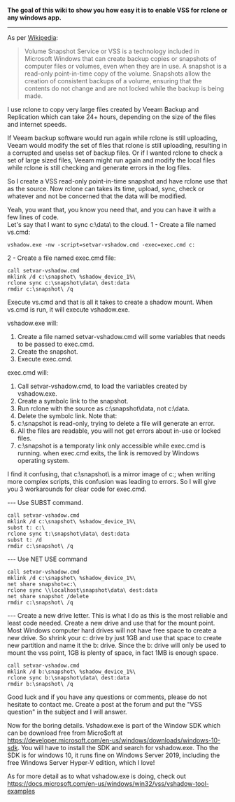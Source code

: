 **The goal of this wiki to show you how easy it is to enable VSS for rclone or any windows app.**
***
As per [Wikipedia](https://en.wikipedia.org/wiki/Shadow_Copy):
> Volume Snapshot Service or VSS is a technology included in Microsoft Windows that can create backup copies or snapshots of computer files or volumes, even when they are in use. A snapshot is a read-only point-in-time copy of the volume. Snapshots allow the creation of consistent backups of a volume, ensuring that the contents do not change and are not locked while the backup is being made.

I use rclone to copy very large files created by Veeam Backup and Replication which can take 24+ hours, depending on the size of the files and internet speeds. 

If Veeam backup software would run again while rclone is still uploading, Veeam would modify the set of files that rclone is still uploading, resulting in a corrupted and uselss set of backup files. Or if I wanted rclone to check a set of large sized files, Veeam might run again and modify the local files while rclone is still checking and generate errors in the log files.

So I create a VSS read-only point-in-time snapshot and have rclone use that as the source.
Now rclone can takes its time, upload, sync, check or whatever and not be concerned that the data will be modified.

Yeah, you want that, you know you need that, and you can have it with a few lines of code.  
Let's say that I want to sync c:\data\ to the cloud.
1 - Create a file named vs.cmd:

    vshadow.exe -nw -script=setvar-vshadow.cmd -exec=exec.cmd c:

2 - Create a file named exec.cmd file:

    call setvar-vshadow.cmd
    mklink /d c:\snapshot\ %shadow_device_1%\
    rclone sync c:\snapshot\data\ dest:data
    rmdir c:\snapshot\ /q

Execute vs.cmd and that is all it takes to create a shadow mount.
When vs.cmd is run, it will execute vshadow.exe.

vshadow.exe will:
1. Create a file named setvar-vshadow.cmd will some variables that needs to be passed to exec.cmd.
2. Create the snapshot.
3. Execute exec.cmd.

exec.cmd will:
1. Call setvar-vshadow.cmd, to load the variiables created by vshadow.exe.
2. Create a symbolc link to the snapshot.
3. Run rclone with the source as c:\snapshot\data\, not c:\data\.
4. Delete the symbolc link.
Note that:
1. c:\snapshot is read-only, trying to delete a file will generate an error.
2. All the files are readable, you will not get errors about in-use or locked files.
3. c:\snapshot is a temporaty link only accessible while exec.cmd is running. when exec.cmd exits, the link is removed by Windows operating system.

I find it confusing, that c:\snapshot\ is a mirror image of c:\; when writing more complex scripts, this confusion was leading to errors.
So I will give you 3 workarounds for clear code for exec.cmd.

--- Use SUBST command.

    call setvar-vshadow.cmd
    mklink /d c:\snapshot\ %shadow_device_1%\ 
    subst t: c:\
    rclone sync t:\snapshot\data\ dest:data
    subst t: /d
    rmdir c:\snapshot\ /q

--- Use NET USE command

    call setvar-vshadow.cmd
    mklink /d c:\snapshot\ %shadow_device_1%\ 
    net share snapshot=c:\
    rclone sync \\localhost\snapshot\data\ dest:data
    net share snapshot /delete
    rmdir c:\snapshot\ /q

--- Create a new drive letter. This is what I do as this is the most reliable and least code needed.
Create a new drive and use that for the mount point.
Most Windows computer hard drives will not have free space to create a new drive. So shrink your c: drive by just 1GB and use that space to create new partition and name it the b: drive. Since the b: drive will only be used to mount the vss point, 1GB is plenty of space, in fact 1MB is enough space.

    call setvar-vshadow.cmd
    mklink /d b:\snapshot\ %shadow_device_1%\
    rclone sync b:\snapshot\data\ dest:data
    rmdir b:\snapshot\ /q

Good luck and if you have any questions or comments, please do not hesitate to contact me.
Create a post at the forum and put the "VSS question" in the subject and I will answer.

Now for the boring details.
Vshadow.exe is part of the Window SDK which can be download free from Micro$oft at https://developer.microsoft.com/en-us/windows/downloads/windows-10-sdk. You will have to install the SDK and search for vshadow.exe. Tho the SDK is for windows 10, it runs fine on Windows Server 2019, including the free Windows Server Hyper-V edition, which I love!

As for more detail as to what vshadow.exe is doing, check out https://docs.microsoft.com/en-us/windows/win32/vss/vshadow-tool-examples
